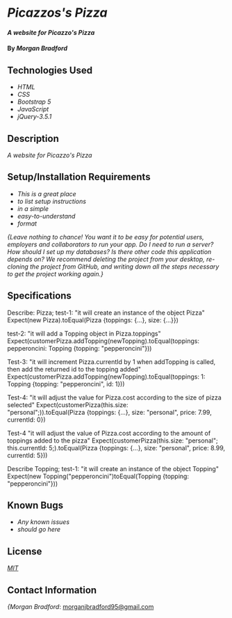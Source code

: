 # _Picazzos's Pizza_

#### _A website for Picazzo's Pizza_

#### By _**Morgan Bradford**_

## Technologies Used

* _HTML_
* _CSS_
* _Bootstrap 5_
* _JavaScript_
* _jQuery-3.5.1_

## Description

_A website for Picazzo's Pizza_

## Setup/Installation Requirements

* _This is a great place_
* _to list setup instructions_
* _in a simple_
* _easy-to-understand_
* _format_

_{Leave nothing to chance! You want it to be easy for potential users, employers and collaborators to run your app. Do I need to run a server? How should I set up my databases? Is there other code this application depends on? We recommend deleting the project from your desktop, re-cloning the project from GitHub, and writing down all the steps necessary to get the project working again.}_

## Specifications

Describe: Pizza;
test-1: "it will create an instance of the object Pizza"
Expect(new Pizza).toEqual(Pizza {toppings: {...}, size: {...}})

test-2: "it will add a Topping object in Pizza.toppings"
Expect(customerPizza.addTopping(newTopping).toEqual(toppings:
pepperoncini: Topping {topping: "pepperoncini"}))

Test-3: "it will increment Pizza.currentId by 1 when addTopping is called, then add the returned id to the topping added"
Expect(customerPizza.addTopping(newTopping).toEqual(toppings:
1: Topping {topping: "pepperoncini", id: 1}))

Test-4: "it will adjust the value for Pizza.cost according to the size of pizza selected"
Expect(customerPizza(this.size: "personal";)).toEqual(Pizza {toppings: {…}, size: "personal", price: 7.99, currentId: 0})

Test-4 "it will adjust the value of Pizza.cost according to the amount of toppings added to the pizza"
Expect(customerPizza(this.size: "personal"; this.currentId: 5;).toEqual(Pizza {toppings: {…}, size: "personal", price: 8.99, currentId: 5}))

Describe Topping;
test-1: "it will create an instance of the object Topping"
Expect(new Topping("pepperoncini")toEqual(Topping {topping: "pepperoncini"}))

## Known Bugs

* _Any known issues_
* _should go here_

## License

_[MIT](LICENSE.txt)_

## Contact Information

_{Morgan Bradford_: morganjbradford95@gmail.com